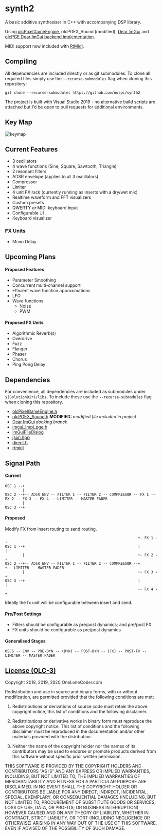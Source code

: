 # synth2

A basic additive synthesiser in C++ with accompanying DSP library. 

Using [olcPixelGameEngine](https://github.com/OneLoneCoder/olcPixelGameEngine), 
olcPGEX_Sound (modified), [Dear ImGui](https://github.com/ocornut/imgui) and 
[olcPGE Dear ImGui backend implementation](https://github.com/dandistine/olcPGEDearImGui).

MIDI support now included with [RtMidi](https://github.com/thestk/rtmidi).

## Compiling
All dependencies are included directly or as git submodules. To clone all required files 
simply use the `--recurse-submodules` flag when cloning this repository:

`git clone --recurse-submodules https://github.com/nospi/synth2`

The project is built with Visual Studio 2019 - no alternative build scripts are attached 
but I'd be open to pull requests for additional environments.

## Key Map
![keymap](https://user-images.githubusercontent.com/19985451/108187493-a2620a80-7162-11eb-96bb-2c6687261bbe.png)

## Current Features
- 3 oscillators
- 4 wave functions (Sine, Square, Sawtooth, Triangle)
- 2 resonant filters
- ADSR envelope (applies to all 3 oscillators)
- Compressor
- Limiter
- 4 unit FX rack (currently running as inserts with a dry/wet mix)
- Realtime waveform and FFT visualizers
- Custom presets
- QWERTY *or* MIDI keyboard input
- Configurable UI
- Keyboard visualizer

### FX Units
- Mono Delay

## Upcoming Plans
#### Proposed Features
- Parameter Smoothing
- Concurrent multi-channel support
- Efficient wave function approximations
- LFO
- Wave functions:
    - Noise
    - PWM

#### Proposed FX Units
- Algorithmic Reverb(s)
- Overdrive
- Fuzz
- Flanger
- Phaser
- Chorus
- Ping Pong Delay

## Dependencies
For convenience, all dependencies are included as submodules under `$(SolutionDir)/libs`. To include these use the `--recurse-submodules` flag when cloning this repository.

- [olcPixelGameEngine.h](https://github.com/OneLoneCoder/olcPixelGameEngine/blob/master/olcPixelGameEngine.h)
- [olcPGEX_Sound.h](https://github.com/nospi/synth2/blob/main/libs/olcPGEX_Sound.h) **MODIFIED:** *modified file included in project*
- [Dear ImGui](https://github.com/ocornut/imgui/tree/docking) *docking branch*
- [imgui_impl_pge.h](https://github.com/dandistine/olcPGEDearImGui)
- [ImGuiFileDialog](https://github.com/aiekick/ImGuiFileDialog/tree/Lib_Only)
- [json.hpp](https://github.com/nlohmann/json/releases/tag/v3.9.1)
- [dirent.h](https://github.com/tronkko/dirent)
- [rtmidi](https://github.com/thestk/rtmidi)

## Signal Path

#### Current
```
OSC 1 --+
        |
OSC 2 --+-- ADSR ENV -- FILTER 1 -- FILTER 2 -- COMPRESSOR -- FX 1 -- FX 2 -- FX 3 -- FX 4 -- LIMITER -- MASTER FADER
        |
OSC 3 --+
```

#### Proposed
Modify FX from insert routing to send routing.
```
                                                             +- FX 1 -+
OSC 1 --+                                                    |        |
        |                                                    +- FX 2 -+
OSC 2 --+-- ADSR ENV -- FILTER 1 -- FILTER 2 -- COMPRESSOR --+        +-- LIMITER -- MASTER FADER
        |                                                    +- FX 3 -+
OSC 3 --+                                                    |        |
                                                             +- FX 4 -+
```
Ideally the fx unit will be configurable between insert and send.

#### Pre/Post Settings
- Filters should be configurable as pre/post dynamics; and pre/post FX
- FX units should be configurable as pre/post dynamics

#### Generalised Stages
```
OSCS -- ENV -- PRE-DYN -- (DYN) -- POST-DYN -- (FX) -- POST-FX -- LIMITER -- MASTER FADER
```

## [License (OLC-3)](https://github.com/nospi/synth2/blob/main/LICENSE.md)
Copyright 2018, 2019, 2020 OneLoneCoder.com

Redistribution and use in source and binary forms, with or without modification, are permitted provided that the following conditions are met:

1) Redistributions or derivations of source code must retain the above copyright notice, this list of conditions and the following disclaimer.

2) Redistributions or derivative works in binary form must reproduce the above copyright notice. This list of conditions and the following disclaimer must be reproduced in the documentation and/or other materials provided with the distribution.

3) Neither the name of the copyright holder nor the names of its contributors may be used to endorse or promote products derived from this software without specific prior written permission.

THIS SOFTWARE IS PROVIDED BY THE COPYRIGHT HOLDERS AND CONTRIBUTORS "AS IS" AND ANY EXPRESS OR IMPLIED WARRANTIES, INCLUDING, BUT NOT LIMITED TO, THE IMPLIED WARRANTIES OF MERCHANTABILITY AND FITNESS FOR A PARTICULAR PURPOSE ARE DISCLAIMED. IN NO EVENT SHALL THE COPYRIGHT HOLDER OR CONTRIBUTORS BE LIABLE FOR ANY DIRECT, INDIRECT, INCIDENTAL, SPECIAL, EXEMPLARY, OR CONSEQUENTIAL DAMAGES (INCLUDING, BUT NOT LIMITED TO, PROCUREMENT OF SUBSTITUTE GOODS OR SERVICES; LOSS OF USE, DATA, OR PROFITS; OR BUSINESS INTERRUPTION) HOWEVER CAUSED AND ON ANY THEORY OF LIABILITY, WHETHER IN CONTRACT, STRICT LIABILITY, OR TORT (INCLUDING NEGLIGENCE OR OTHERWISE) ARISING IN ANY WAY OUT OF THE USE OF THIS SOFTWARE, EVEN IF ADVISED OF THE POSSIBILITY OF SUCH DAMAGE.